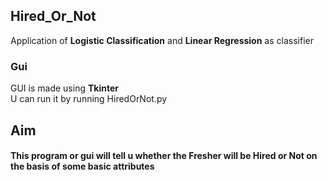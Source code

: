 ## Hired_Or_Not

Application of **Logistic Classification** and **Linear Regression** as classifier

### Gui

GUI is made using **Tkinter**  
U can run it by running HiredOrNot.py

## Aim

#### This program or gui will tell u whether the Fresher will be Hired or Not on the basis of some basic attributes
